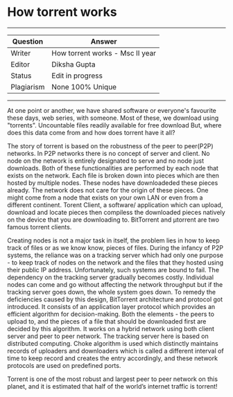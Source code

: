 # How torrent works

---

| Question   | Answer                                                            |
| ---------- | ----------------------------------------------------------------- |
| Writer     | How torrent works - Msc II year                                      |
| Editor     | Diksha Gupta                                                       |
| Status     | Edit in progress                                                                |
| Plagiarism | None 100% Unique                                                  |

---
At one point or another, we have shared software or everyone's favourite these days, web series, with someone. Most of these, we download using "torrents". Uncountable files readily available for free download But, where does this data come from and how does torrent have it all?

The story of torrent is based on the robustness of the peer to peer(P2P) networks. In P2P networks there is no concept of server and client. No node on the network is entirely designated to serve and no node just downloads. Both of these functionalities are performed by each node that exists on the network. Each file is broken down into pieces which are then hosted by multiple nodes. These nodes have downloadeded these pieces already. The network does not care for the origin of these pieces. One might come from a node that exists on your own LAN or even from a different continent. Torent Client, a software/ application which can upload, download and locate pieces then  compiless the downloaded pieces natively on the device that you are downloading to. BitTorrent and μtorrent are two famous torrent clients.

Creating nodes is not a major task in itself, the problem lies in how to keep track of files or as we know know, pieces of files. During the infancy of P2P systems, the reliance was on a tracking server which had only one purpose - to keep track of nodes on the network and the files that they hosted using their public IP address. Unfortunately, such systems are bound to fail. The dependency on the tracking server gradually becomes costly. Individual nodes can come and go without affecting the network throughput but if the tracking server goes down, the whole system goes down. To remedy the deficiencies caused by this design, BitTorrent architecture and protocol got introduced. It consists of an application layer protocol which provides an efficient algorithm for decision-making. Both the elements - the peers to upload to, and the pieces of a file that should be downloaded first are decided by this algorithm. It works on a hybrid network using both client server and peer to peer network. The tracking server here is based on distributed computing. Choke algorithm is used which distinctly maintains records of uploaders and downloaders which is called a different interval of time to keep record and creates the entry accordingly, and these network protocols are used on predefined ports.

Torrent is one of the most robust and largest peer to peer network on this planet, and it is estimated that half of the world’s internet traffic is torrent!



